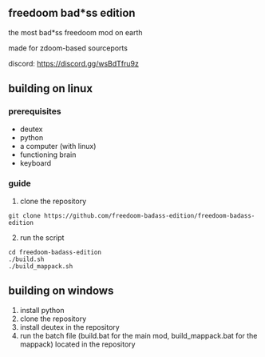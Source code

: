 ## freedoom bad*ss edition

the most bad*ss freedoom mod on earth

made for zdoom-based sourceports

discord: https://discord.gg/wsBdTfru9z

## building on linux

### prerequisites

- deutex
- python
- a computer (with linux)
- functioning brain
- keyboard

### guide

1. clone the repository

```
git clone https://github.com/freedoom-badass-edition/freedoom-badass-edition
```

2. run the script

```
cd freedoom-badass-edition
./build.sh
./build_mappack.sh
```

## building on windows

1. install python
2. clone the repository
3. install deutex in the repository
4. run the batch file (build.bat for the main mod, build_mappack.bat for the mappack) located in the repository
